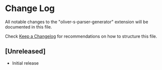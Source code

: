 # Change Log

All notable changes to the "oliver-s-parser-generator" extension will be documented in this file.

Check [Keep a Changelog](http://keepachangelog.com/) for recommendations on how to structure this file.

## [Unreleased]

- Initial release